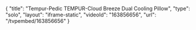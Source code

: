 {
    "title": "Tempur-Pedic TEMPUR-Cloud Breeze Dual Cooling Pillow",
    "type": "solo",
    "layout": "iframe-static",
    "videoId": "163856656",
    "url": "\/tvpembed\/163856656"
}